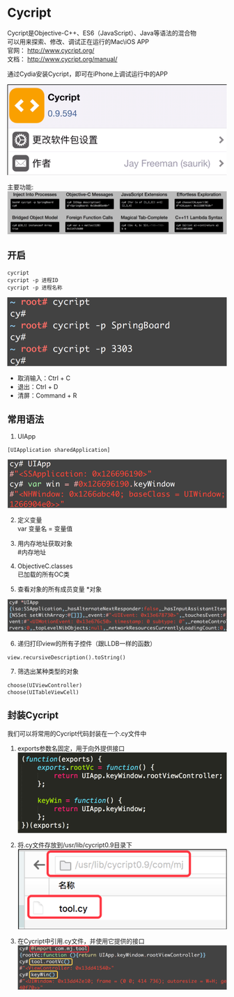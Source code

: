 # Cycript

Cycript是Objective-C++、ES6（JavaScript）、Java等语法的混合物  
可以用来探索、修改、调试正在运行的Mac\iOS APP  
官网： http://www.cycript.org/  
文档： http://www.cycript.org/manual/  

通过Cydia安装Cycript，即可在iPhone上调试运行中的APP


![Cycript-1](./Asset/Cycript-1.png)

主要功能:
![Cycript-2](./Asset/Cycript-2.png)

## 开启
```
cycript
cycript -p 进程ID
cycript -p 进程名称
```

![Cycript-3](./Asset/Cycript-3.png)

- 取消输入：Ctrl + C
- 退出：Ctrl + D
- 清屏：Command + R

## 常用语法

1. UIApp  
```
[UIApplication sharedApplication]
```
![Cycript-4](./Asset/Cycript-4.png)

2. 定义变量  
var 变量名 = 变量值

3. 用内存地址获取对象  
#内存地址

4. ObjectiveC.classes  
已加载的所有OC类

5. 查看对象的所有成员变量
*对象

![Cycript-5](./Asset/Cycript-5.png)

6. 递归打印view的所有子控件（跟LLDB一样的函数）
```  
view.recursiveDescription().toString()
```

7. 筛选出某种类型的对象  
```
choose(UIViewController)  
choose(UITableViewCell)
```

## 封装Cycript 

我们可以将常用的Cycript代码封装在一个.cy文件中

1. exports参数名固定，用于向外提供接口
![Cycript-6](./Asset/Cycript-6.png)

2. 将.cy文件存放到/usr/lib/cycript0.9目录下
![Cycript-7](./Asset/Cycript-7.png)

3. 在Cycript中引用.cy文件，并使用它提供的接口
![Cycript-8](./Asset/Cycript-8.png)
